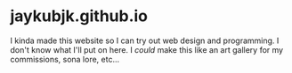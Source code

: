 # jaykubjk.github.io
I kinda made this website so I can try out web design and programming.
I don't know what I'll put on here. I *could* make this like an art gallery for my commissions, sona lore, etc...

